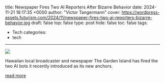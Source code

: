 title: Newspaper Fires Two AI Reporters After Bizarre Behavior
date: 2024-11-21 18:17:35 +0000
author: "Victor Tangermann"
cover: https://wordpress-assets.futurism.com/2024/11/newspaper-fires-two-ai-reporters-bizarre-behavior.jpg
draft: false
top: false
type: post
hide: false
toc: false
tags:
  - Tech
categories:
  - tech
---

![](https://wordpress-assets.futurism.com/2024/11/newspaper-fires-two-ai-reporters-bizarre-behavior.jpg)

Hawaiian local broadcaster and newspaper The Garden Island has fired the two AI bots it recently introduced as its new anchors.

[read more](https://futurism.com/the-byte/newspaper-fires-two-ai-reporters-bizarre-behavior)

